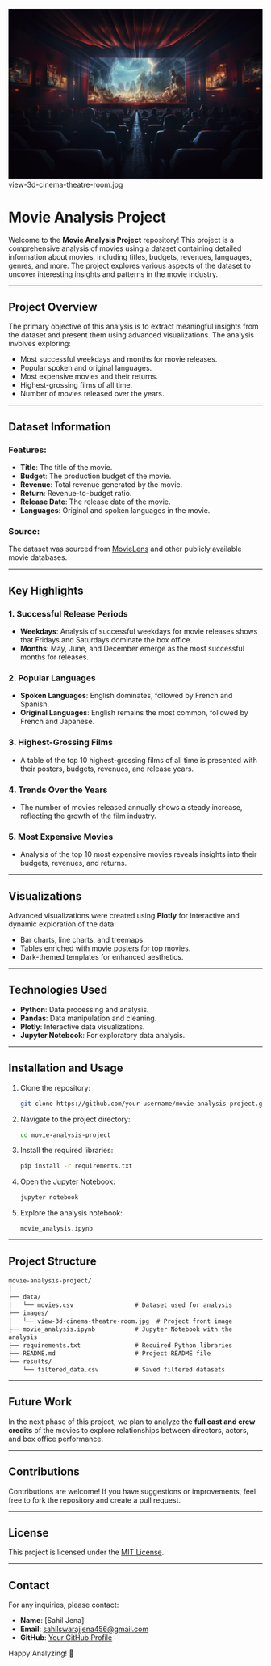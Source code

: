 ![view-3d-cinema-theatre-room](view-3d-cinema-theatre-room.jpg)
view-3d-cinema-theatre-room.jpg
# Movie Analysis Project

Welcome to the **Movie Analysis Project** repository! This project is a comprehensive analysis of movies using a dataset containing detailed information about movies, including titles, budgets, revenues, languages, genres, and more. The project explores various aspects of the dataset to uncover interesting insights and patterns in the movie industry.

---

## **Project Overview**

The primary objective of this analysis is to extract meaningful insights from the dataset and present them using advanced visualizations. The analysis involves exploring:

- Most successful weekdays and months for movie releases.
- Popular spoken and original languages.
- Most expensive movies and their returns.
- Highest-grossing films of all time.
- Number of movies released over the years.

---

## **Dataset Information**

### Features:
- **Title**: The title of the movie.
- **Budget**: The production budget of the movie.
- **Revenue**: Total revenue generated by the movie.
- **Return**: Revenue-to-budget ratio.
- **Release Date**: The release date of the movie.
- **Languages**: Original and spoken languages in the movie.

### Source:
The dataset was sourced from [MovieLens](https://movielens.org/) and other publicly available movie databases.

---

## **Key Highlights**

### **1. Successful Release Periods**
- **Weekdays**: Analysis of successful weekdays for movie releases shows that Fridays and Saturdays dominate the box office.
- **Months**: May, June, and December emerge as the most successful months for releases.

### **2. Popular Languages**
- **Spoken Languages**: English dominates, followed by French and Spanish.
- **Original Languages**: English remains the most common, followed by French and Japanese.

### **3. Highest-Grossing Films**
- A table of the top 10 highest-grossing films of all time is presented with their posters, budgets, revenues, and release years.

### **4. Trends Over the Years**
- The number of movies released annually shows a steady increase, reflecting the growth of the film industry.

### **5. Most Expensive Movies**
- Analysis of the top 10 most expensive movies reveals insights into their budgets, revenues, and returns.

---

## **Visualizations**

Advanced visualizations were created using **Plotly** for interactive and dynamic exploration of the data:

- Bar charts, line charts, and treemaps.
- Tables enriched with movie posters for top movies.
- Dark-themed templates for enhanced aesthetics.

---

## **Technologies Used**

- **Python**: Data processing and analysis.
- **Pandas**: Data manipulation and cleaning.
- **Plotly**: Interactive data visualizations.
- **Jupyter Notebook**: For exploratory data analysis.

---

## **Installation and Usage**

1. Clone the repository:
   ```bash
   git clone https://github.com/your-username/movie-analysis-project.git
   ```

2. Navigate to the project directory:
   ```bash
   cd movie-analysis-project
   ```

3. Install the required libraries:
   ```bash
   pip install -r requirements.txt
   ```

4. Open the Jupyter Notebook:
   ```bash
   jupyter notebook
   ```

5. Explore the analysis notebook:
   ```
   movie_analysis.ipynb
   ```

---

## **Project Structure**

```
movie-analysis-project/
│
├── data/
│   └── movies.csv                 # Dataset used for analysis
├── images/
│   └── view-3d-cinema-theatre-room.jpg  # Project front image
├── movie_analysis.ipynb           # Jupyter Notebook with the analysis
├── requirements.txt               # Required Python libraries
├── README.md                      # Project README file
└── results/
    └── filtered_data.csv          # Saved filtered datasets
```

---

## **Future Work**

In the next phase of this project, we plan to analyze the **full cast and crew credits** of the movies to explore relationships between directors, actors, and box office performance.

---

## **Contributions**

Contributions are welcome! If you have suggestions or improvements, feel free to fork the repository and create a pull request.

---

## **License**

This project is licensed under the [MIT License](LICENSE).

---

## **Contact**

For any inquiries, please contact:
- **Name**: [Sahil Jena]
- **Email**: sahilswarajjena456@gmail.com
- **GitHub**: [Your GitHub Profile](https://github.com/your-username)

Happy Analyzing! 🎥
